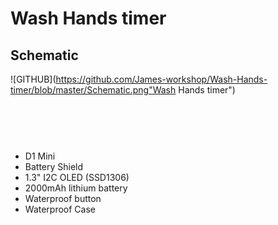 # Wash Hands timer
## Schematic<BR>
![GITHUB](https://github.com/James-workshop/Wash-Hands-timer/blob/master/Schematic.png"Wash Hands timer")<BR><BR>

## <BR>
* D1 Mini <BR>
* Battery Shield<BR>
* 1.3" I2C OLED (SSD1306)<BR>
* 2000mAh lithium battery<BR>
* Waterproof button <BR>
* Waterproof Case<BR>
